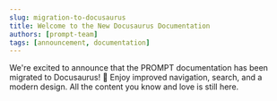 ```yaml
---
slug: migration-to-docusaurus
title: Welcome to the New Docusaurus Documentation
authors: [prompt-team]
tags: [announcement, documentation]
---
```


We're excited to announce that the PROMPT documentation has been migrated to Docusaurus! 🎉 Enjoy improved navigation, search, and a modern design. All the content you know and love is still here.
